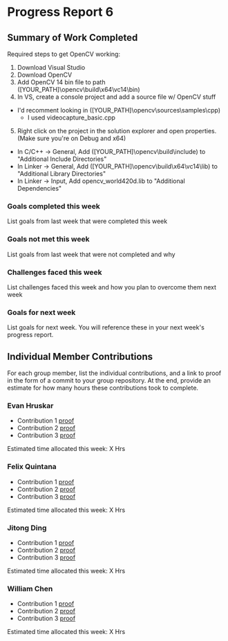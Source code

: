 # Progress Report 6

## Summary of Work Completed

Required steps to get OpenCV working:
1. Download Visual Studio
2. Download OpenCV
3. Add OpenCV 14 bin file to path (\[YOUR_PATH\]\opencv\build\x64\vc14\bin)
4. In VS, create a console project and add a source file w/ OpenCV stuff
  - I'd recomment looking in (\[YOUR_PATH\]\opencv\sources\samples\cpp)
    - I used videocapture_basic.cpp
5. Right click on the project in the solution explorer and open properties. (Make sure you're on Debug and x64)
  - In C/C++ -> General, Add (\[YOUR_PATH\]\opencv\build\include) to "Additional Include Directories"
  - In Linker -> General, Add (\[YOUR_PATH\]\opencv\build\x64\vc14\lib) to "Additional Library Directories"
  - In Linker -> Input, Add opencv_world420d.lib to "Additional Dependencies"

### Goals completed this week

List goals from last week that were completed this week

### Goals not met this week

List goals from last week that were not completed and why

### Challenges faced this week

List challenges faced this week and how you plan to overcome them next week

### Goals for next week

List goals for next week. You will reference these in your next week's progress report.

## Individual Member Contributions

For each group member, list the individual contributions, and a link to proof in the form of a commit to your group repository. At the end, provide an estimate for how many hours these contributions took to complete.

### Evan Hruskar

- Contribution 1 [proof](link) 
- Contribution 2 [proof](link) 
- Contribution 3 [proof](link)

Estimated time allocated this week: X Hrs

### Felix Quintana

- Contribution 1 [proof](link) 
- Contribution 2 [proof](link) 
- Contribution 3 [proof](link)

Estimated time allocated this week: X Hrs

### Jitong Ding

- Contribution 1 [proof](link) 
- Contribution 2 [proof](link) 
- Contribution 3 [proof](link)

Estimated time allocated this week: X Hrs

### William Chen

- Contribution 1 [proof](link) 
- Contribution 2 [proof](link) 
- Contribution 3 [proof](link)

Estimated time allocated this week: X Hrs
